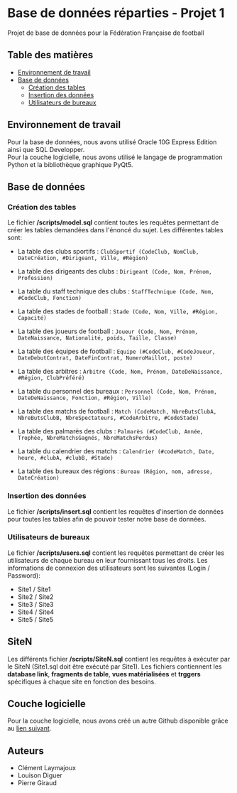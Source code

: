 # Base de données réparties - Projet 1
Projet de base de données pour la Fédération Française de football

## Table des matières
- [Environnement de travail](#environnement-de-travail)
- [Base de données](#base-de-données)
  - [Création des tables](#création-des-tables)
  - [Insertion des données](#insertion-des-données)
  - [Utilisateurs de bureaux](#utilisateurs-de-bureaux)

## Environnement de travail
Pour la base de données, nous avons utilisé Oracle 10G Express Edition ainsi que SQL Developper.
<br>
Pour la couche logicielle, nous avons utilisé le langage de programmation Python et la bibliothèque graphique PyQt5.

## Base de données

### Création des tables
Le fichier **/scripts/model.sql** contient toutes les requêtes permettant de créer les tables demandées dans l'énoncé du sujet. Les différentes tables sont:
- La table des clubs sportifs :
```ClubSportif (CodeClub, NomClub, DateCréation, #Dirigeant, Ville, #Région)```

- La table des dirigeants des clubs :
```Dirigeant (Code, Nom, Prénom, Profession)```

- La table du staff technique des clubs :
```StaffTechnique (Code, Nom, #CodeClub, Fonction)```

- La table des stades de football :
```Stade (Code, Nom, Ville, #Région, Capacité)```

- La table des joueurs de football :
```Joueur (Code, Nom, Prénom, DateNaissance, Nationalité, poids, Taille, Classe)```

- La table des équipes de football :
```Equipe (#CodeClub, #CodeJoueur, DateDebutContrat, DateFinContrat, NumeroMaillot, poste)```

- La table des arbitres :
```Arbitre (Code, Nom, Prénom, DateDeNaissance, #Région, ClubPréféré)```

- La table du personnel des bureaux :
```Personnel (Code, Nom, Prénom, DateDeNaissance, Fonction, #Région, Ville)```

- La table des matchs de football :
```Match (CodeMatch, NbreButsClubA, NbreButsClubB, NbreSpectateurs, #CodeArbitre, #CodeStade)```

- La table des palmarès des clubs :
```Palmarès (#CodeClub, Année, Trophée, NbreMatchsGagnés, NbreMatchsPerdus)```

- La table du calendrier des matchs :
```Calendrier (#codeMatch, Date, heure, #clubA, #clubB, #Stade)```

- La table des bureaux des régions :
```Bureau (Région, nom, adresse, DateCréation)```

### Insertion des données
Le fichier **/scripts/insert.sql** contient les requêtes d'insertion de données pour toutes les tables afin de pouvoir tester notre base de données.

### Utilisateurs de bureaux
Le fichier **/scripts/users.sql** contient les requêtes permettant de créer les utilisateurs de chaque bureau en leur fournissant tous les droits. Les informations de connexion des utilisateurs sont les suivantes (Login / Password):
- Site1 / Site1
- Site2 / Site2
- Site3 / Site3
- Site4 / Site4
- Site5 / Site5

## SiteN
Les différents fichier **/scripts/SiteN.sql** contient les requêtes à exécuter par le SiteN (Site1.sql doit être exécuté par Site1). Les fichiers contiennent les **database link**, **fragments de table**, **vues matérialisées** et **trggers** spécifiques à chaque site en fonction des besoins.

## Couche logicielle
Pour la couche logicielle, nous avons créé un autre Github disponible grâce au [lien suivant](https://github.com/LaymajouxClement/bdr-projet1-app).

## Auteurs
- Clément Laymajoux
- Louison Diguer
- Pierre Giraud
